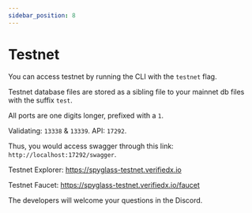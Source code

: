 ```yaml
---
sidebar_position: 8
---
```


# Testnet

You can access testnet by running the CLI with the `testnet` flag.

Testnet database files are stored as a sibling file to your mainnet db files with the suffix `test`.

All ports are one digits longer, prefixed with a `1`.

Validating: `13338` & `13339`.
API: `17292`.

Thus, you would access swagger through this link: `http://localhost:17292/swagger`.


Testnet Explorer: https://spyglass-testnet.verifiedx.io

Testnet Faucet: https://spyglass-testnet.verifiedx.io/faucet


The developers will welcome your questions in the Discord.